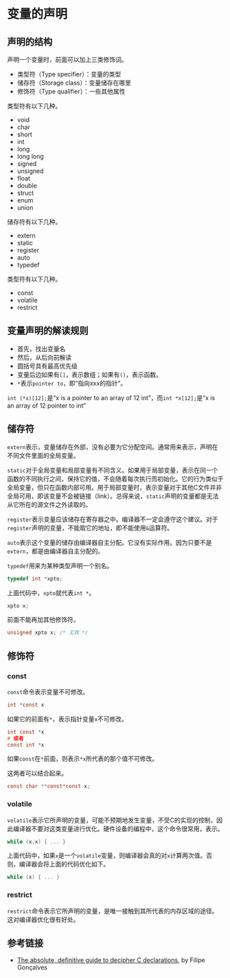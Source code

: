 # 变量的声明

## 声明的结构

声明一个变量时，前面可以加上三类修饰词。

- 类型符（Type specifier）：变量的类型
- 储存符（Storage class）：变量储存在哪里
- 修饰符（Type qualifier）：一些其他属性

类型符有以下几种。

- void
- char
- short
- int
- long
- long long
- signed
- unsigned
- float
- double
- struct
- enum
- union

储存符有以下几种。

- extern
- static
- register
- auto
- typedef

类型符有以下几种。

- const
- volatile
- restrict

## 变量声明的解读规则

- 首先，找出变量名
- 然后，从后向前解读
- 圆括号具有最高优先级
- 变量后边如果有`[]`，表示数组；如果有`()`，表示函数。
- `*`表示`pointer to`，即“指向xxx的指针”。

`int (*x)[12];`是“x is a pointer to an array of 12 int”，而`int *x[12];`是“x is an array of 12 pointer to int”

## 储存符

`extern`表示，变量储存在外部，没有必要为它分配空间。通常用来表示，声明在不同文件里面的全局变量。

`static`对于全局变量和局部变量有不同含义。如果用于局部变量，表示在同一个函数的不同执行之间，保持它的值，不会随着每次执行而初始化。它的行为类似于全局变量，但只在函数内部可用。用于局部变量时，表示变量对于其他C文件并非全局可用，即该变量不会被链接（link）。总得来说，`static`声明的变量都是无法从它所在的源文件之外读取的。

`register`表示变量应该储存在寄存器之中。编译器不一定会遵守这个建议。对于`register`声明的变量，不能取它的地址，即不能使用`&`运算符。

`auto`表示这个变量的储存由编译器自主分配。它没有实际作用。因为只要不是`extern`，都是由编译器自主分配的。

`typedef`用来为某种类型声明一个别名。

```c
typedef int *xpto;
```

上面代码中，`xpto`就代表`int *`。

```c
xpto x;
```

前面不能再加其他修饰符。

```c
unsigned xpto x; /* 无效 */
```

## 修饰符

### const

`const`命令表示变量不可修改。

```c
int *const x
```

如果它的前面有`*`，表示指针变量`x`不可修改。

```c
int const *x
# 或者
const int *x
```

如果`const`在`*`前面，则表示`*x`所代表的那个值不可修改。

这两者可以结合起来。

```c
const char **const*const x;
```

### volatile

`volatile`表示它所声明的变量，可能不预期地发生变量，不受C的实现的控制，因此编译器不要对这类变量进行优化。硬件设备的编程中，这个命令很常用，表示。

```c
while (x,x) { ... }
```

上面代码中，如果`x`是一个`volatile`变量，则编译器会真的对`x`计算两次值。否则，编译器会将上面的代码优化如下。

```c
while (x) { ... }
```

### restrict

`restrict`命令表示它所声明的变量，是唯一接触到其所代表的内存区域的途径。这对编译器优化很有好处。

## 参考链接

- [The absolute, definitive guide to decipher C declarations](http://codinghighway.com/2013/12/29/the-absolute-definitive-guide-to-decipher-c-declarations/), by Filipe Gonçalves

